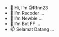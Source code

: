 - 👋 Hi, I’m @Rfnn23
- 👀 I’m Recoder ...
- 🌱 I’m Newbie ...
- 💞️ I’m Bot FF ...
- 📫 Selamat Datang ...

<!---
Rfnn23/Rfnn23 is a ✨ special ✨ repository because its `README.md` (this file) appears on your GitHub profile.
You can click the Preview link to take a look at your changes.
--->
